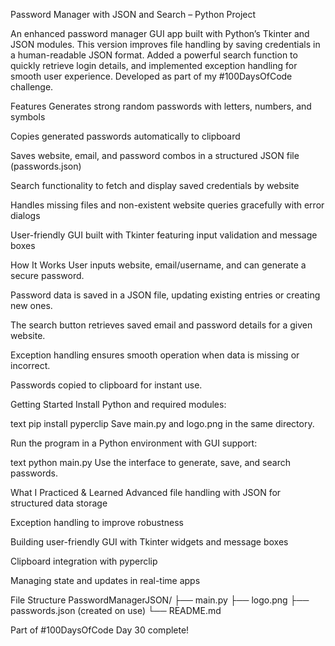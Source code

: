 Password Manager with JSON and Search – Python Project

An enhanced password manager GUI app built with Python’s Tkinter and JSON modules. This version improves file handling by saving credentials in a human-readable JSON format. Added a powerful search function to quickly retrieve login details, and implemented exception handling for smooth user experience. Developed as part of my #100DaysOfCode challenge.

Features
Generates strong random passwords with letters, numbers, and symbols

Copies generated passwords automatically to clipboard

Saves website, email, and password combos in a structured JSON file (passwords.json)

Search functionality to fetch and display saved credentials by website

Handles missing files and non-existent website queries gracefully with error dialogs

User-friendly GUI built with Tkinter featuring input validation and message boxes

How It Works
User inputs website, email/username, and can generate a secure password.

Password data is saved in a JSON file, updating existing entries or creating new ones.

The search button retrieves saved email and password details for a given website.

Exception handling ensures smooth operation when data is missing or incorrect.

Passwords copied to clipboard for instant use.

Getting Started
Install Python and required modules:

text
pip install pyperclip
Save main.py and logo.png in the same directory.

Run the program in a Python environment with GUI support:

text
python main.py
Use the interface to generate, save, and search passwords.

What I Practiced & Learned
Advanced file handling with JSON for structured data storage

Exception handling to improve robustness

Building user-friendly GUI with Tkinter widgets and message boxes

Clipboard integration with pyperclip

Managing state and updates in real-time apps

File Structure
PasswordManagerJSON/
├── main.py
├── logo.png
├── passwords.json (created on use)
└── README.md

Part of #100DaysOfCode
Day 30 complete!